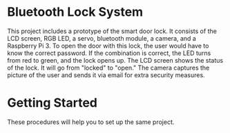 # Bluetooth Lock System
This project includes a prototype of the smart door lock. It consists of the LCD screen, RGB LED, a servo, bluetooth module, a camera, and a Raspberry Pi 3. To open the door with this lock, the user would have to know the correct password. If the combination is correct, the LED turns from red to green, and the lock opens up. The LCD screen shows the status of the lock. It will go from "locked" to "open." The camera captures the picture of the user and sends it via email for extra security measures.  

# Getting Started
These procedures will help you to set up the same project.
